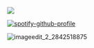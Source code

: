 <img src="https://komarev.com/ghpvc/?username=yoshiki-tsujinaka&color=F3899E&style=plastic&label=ㅤ♡ㅤ">  

[![spotify-github-profile](https://spotify-github-profile.kittinanx.com/api/view?uid=dftozhqvbmix4dq4bgwe63wos&cover_image=true&theme=novatorem&show_offline=true&background_color=000000&interchange=true&bar_color=f5adad&bar_color_cover=false)](https://spotify-github-profile.kittinanx.com/api/view?uid=dftozhqvbmix4dq4bgwe63wos&redirect=true)

![imageedit_2_2842518875](https://github.com/user-attachments/assets/86a8dd75-313e-4135-8a8e-f1f9c740fced)
